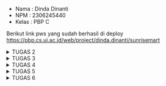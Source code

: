 - Nama : Dinda Dinanti
- NPM : 2306245440
- Kelas : PBP C

Berikut link pws yang sudah berhasil di deploy https://pbp.cs.ui.ac.id/web/project/dinda.dinanti/sunrisemart

<details>
  <summary>TUGAS 2</summary>
   
**TUGAS INDIVIDU 2**

**1. Jelaskan bagaimana cara kamu mengimplementasikan checklist di atas secara step-by-step (bukan hanya sekadar mengikuti tutorial).**
   - Membuat suatu repository Github yang baru terserah kita, saya pribadi bernama sunrisemart
   - Melakukan clone pada repository tersebut ke komputer
   - Membuat virtual environment dengan menjalankan command berikut :
         python3 -m venv env
   - Mengaktifkan virtual environment dengan command :
         source env/bin/activate
   - Mempersiapkan requirements dengan menambahkan isi dari berkas :
         django
         gunicorn
         whitenoise
         psycopg2-binary
         requests
         urllib3
   - Meng-install requirements dengan pip :
         Python3 -m pip install -r requirements.txt
   - Membuat proyek Django baru dengan command:
         django-admin startproject sunrisemart 
   - Menambahkan string pada ALLOWED_HOSTS di settings.py :
         ALLOWED_HOSTS = ["localhost", "127.0.0.1"]
   - Membuat aplikasi baru main dengan menggunakan command :
         python3 manage.py startapp main
   - Menambahkan aplikasi ke INSTALLED_APPS pada file settings.py
   - Membuat direktori baru dengan nama templates pada direktori aplikasi main
   - Membuat file baru pada direktori templates tadi dengan berkas main.html yang nanti nya akan berguna untuk menampilkan data dari program sunrisemart :
         <h1>{{ app_name }} Page</h1>
   
         <h5>Name: </h5>
         <p>{{ name }}<p>
         <h5>Class: </h5>
         <p>{{ class }}<p>
   - Mengubah berkas models.py :
         from django.db import models
   
         class Product(models.Model):
            name = models.CharField(max_length = 255)
            price = models.IntegerField()
            description = models.TextField()
            stock = models.IntegerField()
            rating = models.DecimalField(max_digits= 3, decimal_places=2, null= True, blank= True)
   - Menambahkan fungsi untuk me-render main pada file views.py:
         from django.shortcuts import render
   
         def show_main(request):
            context = {
               'npm' : '2306245440',
               'name': 'Dinda Dinanti',
               'class': 'PBP C'
            }
            return render(request, "main.html", context)
   - Melakukan routing di file urls.py yang terdapat pada direktori sunrisemart, dengan isi file urls.py menjadi :
         from django.contrib import admin
         from django.urls import path, include
   
         urlpatterns = [
            path('admin/', admin.site.urls),
            path('', include('main.urls')),
         ]
   - Melakukan test dengan command :
         python3 manage.py runserver
         kemudian membuka http://localhost:8000/ di safari
   - Deployment ke PWS

**2. Buatlah bagan yang berisi request client ke web aplikasi berbasis Django beserta responnya dan jelaskan pada bagan tersebut kaitan antara urls.py, views.py, models.py, dan berkas html.**
   ![image](https://github.com/user-attachments/assets/6bc71c44-23ec-438f-97f3-3d4da52cad0f)
Diagram yang saya buat menjelaskan alur penanganan request dari client hingga menghasilkan output yang sesuai dengan keinginan client.
Proses ini dimulai ketika user mengirimkan request melalui internet,saat mereka mengakses website dan mengirimkan permintaan HTTP ke server. Setelah permintaan diterima, web server memprosesnya dan meneruskannya ke aplikasi Django. Selanjutnya, Django memulai proses request-response dengan memeriksa file ⁠urls.py untuk mencocokkan URL yang diminta dengan pola URL yang telah terdaftar. Jika URL tersebut cocok, Django meneruskan permintaan view di views.py, dimana argumen-argumen dari request diekstraksi dan diteruskan ke view. View dilanjutkan dengan proses pada models.py untuk mengambil data yang relevan dari database. Setelah data berhasil diambil, data tersebut dikirim kembali ke view dan kemudian diteruskan ke template HTML untuk ditampilkan kepada user. Akhirnya, setelah template diisi dengan data yang sesuai, Django mengirimkan respons HTTP yang berisi HTML kembali ke user, sehingga hasil permintaan dapat dilihat di browser mereka.

**3. Jelaskan fungsi git dalam pengembangan perangkat lunak!**
   Git adalah sebuah sistem kontrol versi yang terdistribusi dan tentunya sangat penting dalam pengembangan perangkat lunak.
   Fungsi utama dari git itu sendiri adalah memungkinkan para pengembang untuk bekerja bersama-sama pada proyek yang sama tanpa khawatir
   akan merusak kode atau mencampurnya, sehingga dapat memfasilitasi kerja tim dan memungkinkan pengembang untuk berkolaborasi secara efisien.
   Selain itu, Git juga memungkinkan penyimpanan proyek dalam folder berurutan seperti V1, V2, V3, dengan satu proyek yang menggunakan database
   khusus berisi semua versi file, sehingga membantu mengorganisir kode sumber dan memudahkan pengembang untuk melacak perubahan. Dengan demikian,
   Git menjadi platform fleksibilitas yang dapat digunakan sebagai platform hosting seperti GitHub, memungkinkan pengembang untuk menghosting berbagai
   proyek dengan mudah. Selain itu, Git juga berfungsi sebagai salinan cadangan, sehingga jika terjadi masalah saat mengembangkan versi terbaru, Git dapat
   dengan mudah mengembalikan ke versi sebelumnya. Dengan optimalitas kinerja, keamanan, dan fleksibilitas, Git menjadi sistem kontrol yang paling populer
   dan banyak digunakan dalam pengembangan perangkat lunak.

**4. Menurut Anda, dari semua framework yang ada, mengapa framework Django dijadikan permulaan pembelajaran pengembangan perangkat lunak?**
   Django dijadikan sebagai pilihan awal dalam pembelajaran pengembangan perangkat lunak karena beberapa alasan yang signifikan.
   Pertama, Django adalah framework berbasis Python yang terkenal dengan kemudahan penggunaan dan sintaks yang sederhana.
   Dengan arsitektur Model-View-Template (MVT), Django memisahkan logika aplikasi dari tampilan dan data, yang membantu pengembang
   memahami struktur aplikasi dengan lebih baik. Selain itu, Django dilengkapi dengan banyak fitur bawaan seperti sistem autentikasi,
   manajemen sesi, dan Object-Relational Mapping (ORM), yang memungkinkan pengembang untuk fokus pada logika bisnis tanpa harus menulis
   kode dari awal. Dengan semua keunggulan ini, Django menjadi pilihan yang ideal.

**5. Mengapa model pada Django disebut sebagai ORM?**
   Model pada Django disebut sebagai ORM (Object Relational Mapping) karena fungsinya yang menghubungkan antara objek dalam kode Python
   dan tabel dalam basis data relasional. Dengan ORM, developer bisa ngelola database pake objek dan atribut Python tanpa harus nulis
   query SQL langsung. Setiap model di Django didefinisiin sebagai kelas Python, di mana atribut-atributnya ngegambarin kolom di tabel database.
   Jadi, lebih gampang buat ngelola data, karena operasi kayak bikin, baca, update, atau hapus data bisa dilakukan dengan metode yang berbasis objek,
   bikin proses pengembangan lebih cepat dan minim error. Django ORM juga secara otomatis bikin perintah SQL yang diperlukan, jadi developer bisa lebih
   fokus ke logika aplikasi daripada detail implementasi database. 

</details>


<details>
  <summary>TUGAS 3</summary>

**TUGAS INDIVIDU 3**

**1. Jelaskan mengapa kita memerlukan data delivery dalam pengimplementasian sebuah platform?**
   Data delivery sangat penting untuk pengoperasian sebuah platform karena bertanggung jawab untuk memastikan bahwa data dapat dikirimkan dengan cepat, aman, dan efisien antara      berbagai bagian atau layanan yang ada. Alasan pertama adalah untuk memastikan informasi yang diperlukan tepat waktu; ini sangat penting untuk platform e-commerce seperti itu,     di mana gudang, sistem pengiriman, dan pembayaran perlu segera menghubungi pelanggan dengan data pesanan mereka. Penyebaran data adalah bagian penting dari integrasi antar        komponen platform. Sebagian besar platform terdiri dari banyak komponen yang harus berkomunikasi satu sama lain, seperti layanan API, frontend, dan backend. Jika komponen-        komponen ini tidak dapat berbagi data dengan baik, hal itu dapat menyebabkan kesalahan atau kegagalan sistem.

   Data delivery juga meningkatkan kinerja platform dan meningkatkan efisiensi. Platform dapat menghindari penggunaan bandwidth dan sumber daya yang berlebihan dengan sistem         pengiriman data yang baik. Untuk meningkatkan efisiensi, data dikirim hanya dalam jumlah yang diperlukan dan pada waktu yang tepat. Penyebaran data sangat penting karena          keamanan. Sangat penting untuk memastikan bahwa data dilindungi saat ditransfer dari satu platform ke platform lainnya, terutama ketika melibatkan informasi sensitif seperti      data pribadi atau keuangan. Pengiriman data yang aman memastikan bahwa pihak yang tidak berwenang tidak dapat mengaksesnya.
         
**2. Menurutmu, mana yang lebih baik antara XML dan JSON? Mengapa JSON lebih populer dibandingkan XML?**
   JSON menjadi lebih populer dibandingkan XML karena sejumlah alasan penting. Pertama, JSON memiliki sintaks yang lebih sederhana dan mudah dipahami, membuatnya lebih fleksibel     dan cepat dalam proses parsing.XML menggunakan elemen dan tag, seperti <element></element>, membuatnya lebih sulit dibaca dan dipahami secara visual. Kecepatan dan efisiensi      JSON juga menjadi alasan utamanya. XML memerlukan parser yang lebih rumit, sehingga prosesnya lebih lambat dan mengonsumsi lebih banyak sumber daya. Akibatnya, JSON menawarkan    penggunaan sumber daya komputasi yang lebih efisien dan lebih cocok untuk aplikasi yang membutuhkan respons cepat. Keamanan juga menjadi faktor yang mendukung popularitas         JSON. Dengan sintaks yang lebih sederhana dan kurang kompleks, JSON mengurangi risiko kesalahan keamanan. Oleh karena itu, JSON lebih aman untuk digunakan dalam pengiriman        data yang bersifat sensitif.
   
   Secara keseluruhan, JSON lebih populer karena keunggulannya dalam hal kesederhanaan, kecepatan, efisiensi, kompatibilitas, dan keamanan. Meskipun XML masih memiliki manfaat       dalam beberapa aplikasi tertentu, JSON lebih sesuai untuk sebagian besar penggunaan modern.

**3. Jelaskan fungsi dari method is_valid() pada form Django dan mengapa kita membutuhkan method tersebut?**
   Metode "is_valid()" pada form Django berfungsi untuk memvalidasi data yang dikirimkan melalui form. Metode ini digunakan untuk memastikan bahwa data yang dikirimkan sesuai        dengan aturan dan konfigurasi yang telah ditentukan dalam form. Setelah dari diisi dan dikirimkan, Django memproses data dan mengecek apakah semua kolom yang perlu diisi telah    diisi dengan benar, jadi method `is_valid()` akan mengembalikan nilai `True`, menunjukkan bahwa data tersebut valid. Sebaliknya, jika ada field yang tidak diisi atau tidak        sesuai dengan aturan, maka method ini akan mengembalikan nilai `False`, menunjukkan bahwa data tersebut tidak valid.

   Jadi, Metode "is_valid()" diperlukan karena memungkinkan pengawasan dan pengendalian yang efektif atas kesalahan validasi. Metode "is_valid()" adalah bagian penting dari          pengembangan aplikasi karena memungkinkan untuk menampilkan pesan kesalahan yang spesifik kepada pengguna sehingga mereka dapat memperbaiki kesalahan tersebut.

**4. Mengapa kita membutuhkan csrf_token saat membuat form di Django?Apa yang dapat terjadi jika kita tidak menambahkan csrf_token pada form Django? Bagaimana hal tersebut dapat dimanfaatkan oleh penyerang?**
   Untuk melindungi aplikasi dari serangan Cross-Site Request Forgery (CSRF), kita menggunakan "csrf_token" saat membuat form Django. CSRF adalah jenis serangan yang memungkinkan    penyerang mengirimkan permintaan ke server Anda tanpa izin pengguna yang terautentikasi. Dengan menggunakan "csrf_token", Django dapat memastikan bahwa permintaan yang            diterima berasal dari pengguna yang terautentikasi dan bukan dari sumber lain yang tidak sah.

   Serangan CSRF dapat terjadi pada aplikasi kita jika kita tidak memasukkan "csrf_token" ke dalam format Django. Penyerang dapat mengirimkan permintaan ke server Anda dengan        menggunakan token yang diperoleh dari cookie pengguna yang terautentikasi. Hal ini dapat memungkinkan pencuri untuk melakukan hal-hal yang tidak diinginkan, seperti mulai         mengirimkan dana, mengubah email, atau hal lainnya yang dapat mengancam keamanan pengguna.

   Saat membuat form Django, kita membutuhkan "csrf_token". Penyerang dapat memanfaatkan kekurangan ini dengan mengirimkan permintaan ke server Anda menggunakan token yang          diperoleh dari cookie pengguna. Misalnya, mereka dapat mengirimkan permintaan untuk mengubah email pengguna atau melakukan transfer dana tanpa izin pengguna yang       terautentikasi. Oleh karena itu, pengguna tidak akan mengetahui bahwa penyerang melakukan tindakan tersebut.

**5. Jelaskan bagaimana cara kamu mengimplementasikan checklist di atas secara step-by-step (bukan hanya sekadar mengikuti tutorial).**
   1. Buat direktori baru di direktori utama yang berisikan folder base.html
      
   2. Pada subdirektori settings.py, yang ada pada direktori sunrire_mart :
      ```
      'DIRS': [BASE_DIR / 'templates'], # Tambahkan konten baris ini
      ```
      
   3. Pada subdirektori templates yang ada pada direktori main, ubahlah kode berkas main.html:
       ```
       {% extends 'base.html' %}
       {% block content %}
       <h1>Mental Health Tracker</h1>
      
       <h5>NPM: </h5>
       <p>{{ npm }}<p>
      
       <h5>Name:</h5>
       <p>{{ name }}</p>
      
       <h5>Class:</h5>
       <p>{{ class }}</p>
       {% endblock content %}
       ```
       
   4. Tambahkan baris berikut pada berkas models.py di subdirektori main.
      ``` 
      import uuid  # tambahkan baris ini di paling atas
       id = models.UUIDField(primary_key=True, default=uuid.uuid4, editable=False)  # tambahkan baris ini
      ```
      
   5. Membuat Forms
      - Buat file forms.py di dalam direktori main.
      - Tambahkan fields dari forms yang berasal dari class Product yang telah dideklarasikan di models.py.
        ```
        from django.forms import ModelForm
        from main.models import Product

        class ProductForm(ModelForm):
           class Meta:
                 model = Product
                 fields = ["nama", "deskripsi", "stock", "harga" ]
        ```
        
   6. Membuat Fungsi create_page di views.py
      - Buat fungsi baru di views.py dengan nama create_product
        ```
        def create_page(request):
          form = ProductForm(request.POST or None)

          if form.is_valid() and request.method == "POST":
              form.save()
              return redirect('main:show_main')

          context = {'form': form}
          return render(request, "create_page.html", context)
        ```
        Nantinya fungsi ini akan me-render tampilan dari form pada template HTML.

   7. Membuat Template HTML untuk create_product
      - Buat file HTML sebagai template untuk form yang akan dirender oleh fungsi create_page.
        ``` {% extends 'base.html' %} 
         {% block content %}
         <h1>Add New Product</h1>
         
         <form method="POST">
           {% csrf_token %}
           <table>
             {{ form.as_table }}
             <tr>
               <td></td>
               <td>
                 <input type="submit" value="Add Product" />
               </td>
             </tr>
           </table>
         </form>
         {% endblock %}
         ```
   8. Menambahkan Button pada main.html
      - Tambahkan tombol pada halaman main.html yang akan mengarahkan pengguna ke halaman yang berisi form untuk menambahkan produk.
        ```
        <a href="{% url 'main:create_page' %}">
         <button>Add New Product</button>
       </a>
       

  9. Menambahkan Fungsi Tampilan dalam Format XML dan JSON
      - Buat 4 fungsi baru: show_xml, show_json, show_xml_by_id, dan show_json_by_id.
     ```
      def show_xml(request):
          data = Product.objects.all()
          return HttpResponse(serializers.serialize("xml", data), content_type="application/xml")
     ```
        - show_xml untuk menampilkan representasi seluruh products dalam format XML, dapat diakses pada (url)/xml
      ```
      def show_json(request):
          data = Product.objects.all()
          return HttpResponse(serializers.serialize("json", data), content_type="application/json")
      ```
      - show_json untuk menampilkan representasi seluruh products dalam format JSON, dapat diakses pada (url)/json
      ```
      def show_xml_by_id(request, id):
          data = Product.objects.filter(pk=id)
          return HttpResponse(serializers.serialize("xml", data), content_type="application/xml")
      ```
      - show_xml_by_id untuk menampilkan representasi product dengan id yang diinginkan dalam format XML, dapat diakses pada (url)/xml/(desired_id)
      ```
      def show_json_by_id(request, id):
          data = Product.objects.filter(pk=id)
          return HttpResponse(serializers.serialize("json", data), content_type="application/json")
      ```
      - show_json_by_id untuk menampilkan representasi product dengan id yang diinginkan dalam format JSON, dapat diakses pada (url)/json/(desired_id)
    
   10. Membuat routing URL untuk masing-masing views yang telah ditambahkan pada poin 2.
       ```
       path('create-page', create_page, name='create_page'),
       path('xml/', show_xml, name='show_xml'),
       path('json/', show_json, name='show_json'),
       path('xml/<str:id>/', show_xml_by_id, name='show_xml_by_id'),
       path('json/<str:id>/', show_json_by_id, name='show_json_by_id'),
       ```

**Mengakses URL di poin 2 menggunakan Postman, membuat screenshot dari hasil akses URL pada Postman, dan menambahkannya ke dalam README.md**

**1. POSTMAN XML**
   <img width="1440" alt="Screenshot 2024-09-18 at 05 51 24" src="https://github.com/user-attachments/assets/5330f82b-9abd-4e36-b514-9ea96d4d5bb2">

**2. POSTMAN JSON**
   <img width="1440" alt="Screenshot 2024-09-18 at 05 51 41" src="https://github.com/user-attachments/assets/9882def2-32ec-4045-988a-56b9195f18ec">

**3. POSTMAN XML By ID**
   <img width="1440" alt="Screenshot 2024-09-18 at 05 51 47" src="https://github.com/user-attachments/assets/f1e10577-fe1a-4142-9aa3-f29fbafe6f44">

**4. POSTMAN JSON By ID**
   <img width="1440" alt="Screenshot 2024-09-18 at 05 52 01" src="https://github.com/user-attachments/assets/e9a09213-bb44-45ca-b128-82c426e6e491">
</details>


<details>
  <summary>TUGAS 4</summary>
  
**TUGAS INDIVIDU 4**

**1. Apa perbedaan antara HttpResponseRedirect() dan redirect() ?**

      HttpResponseRedirect dan redirect adalah dua alat dalam Django yang digunakan untuk melakukan pengalihan (redirect), namun keduanya memiliki perbedaan tertentu. 
      Dari segi fungsi dan penggunaan, **HttpResponseRedirect** merupakan kelas yang mengembalikan respons HTTP dengan status kode 302 (Found), yang menandakan bahwa halaman yang       diminta telah dipindahkan ke lokasi lain. Untuk menggunakannya, Anda perlu menginstansiasi kelas ini dan memasukkan URL tujuan ke dalam konstruktornya. Sementara itu,             **redirect** adalah sebuah fungsi yang merupakan jalan pintas (shortcut) dari HttpResponseRedirect. Fungsi ini lebih sederhana digunakan karena tidak memerlukan instansiasi       kelas secara manual, cukup dengan menyertakan URL tujuan di dalam fungsinya. 
      Dari segi sintaks, **HttpResponseRedirect** ditulis sebagai HttpResponseRedirect('/path/to/new/location'), sedangkan **redirect** lebih ringkas dengan penulisan         redirect('/path/to/new/location'). Dalam hal kemudahan, **redirect** lebih praktis karena sintaksnya lebih sederhana dan intuitif, sehingga lebih sesuai untuk penggunaan sehari-hari dalam pengembangan aplikasi Django.

**2. Jelaskan cara kerja penghubungan model Product dengan User!**

Menggunakan ForeignKey yang nantinya akan mengizinkan setiap produk terhubung dengan satu pengguna. Hal ini memungkinkan pengguna dapat memiliki banyak produk dan dapat dengan mudah mengakses produk-produk tersebut. Biasanya kita melakukan pada file berikut :

      from django.db import models
      from django.contrib.auth.models import User
      
      class Product(models.Model):
          name = models.CharField(max_length=100)
          description = models.TextField()
          price = models.DecimalField(max_digits=10, decimal_places=2)
          user = models.ForeignKey(User, on_delete=models.CASCADE)
      
          def __str__(self):
              return self.name


**3. Apa perbedaan antara authentication dan authorization, apakah yang dilakukan saat pengguna login? 
     Jelaskan bagaimana Django mengimplementasikan kedua konsep tersebut.**

  **Authentication**: Proses verifikasi identitas pengguna. Ini biasanya dilakukan dengan memeriksa kredensial seperti username dan password.
  Dalam Django, authentication ditangani oleh sistem authentication bawaan yang memverifikasi kredensial pengguna melalui model User. Jika kredensial benar, Django membuat  pengguna yang valid, menyimpan informasi pengguna, dan memungkinkan mereka mengakses sistem.

**Authorization**: Proses menentukan apakah pengguna yang telah terautentikasi memiliki izin untuk mengakses sumber daya tertentu.
  Django menyediakan sistem otorisasi berbasis izin (permissions) yang melekat pada pengguna dan grup pengguna. Anda bisa mengatur aturan izin untuk model atau tampilan (views) tertentu.

**Proses Login :**
Ketika pengguna login, Django akan memverifikasi kredensial pengguna (authentication). Jika kredensial benar, sesi login dibuat dan pengguna diberi akses ke sistem. Setelah itu, untuk setiap tindakan atau halaman, Django akan memeriksa apakah pengguna memiliki izin yang sesuai (authorization) untuk melakukan tindakan atau mengakses halaman tersebut

**Implementasi Authentication dan Authorization di Django**

**Authentication**: Django menyediakan sistem autentikasi bawaan yang mencakup model ⁠ User ⁠, form login, dan middleware untuk mengelola sesi pengguna.

     
    from django.contrib.auth import authenticate, login
  
    def my_view(request):
        user = authenticate(username='john', password='secret')
        if user is not None:
            login(request, user)
     ⁠ 
**Authorization**: Django menggunakan izin (permissions) dan grup (groups) untuk mengelola akses pengguna.

    ⁠ 
    from django.contrib.auth.decorators import permission_required
  
    @permission_required('app_label.permission_code')
    def my_view(request):
        # View code here
   
Jadi karena adanya modul django.contrib.auth, Django menyediakan sistem authentication yang detail,
dan memungkinkan pengembang dengan mudah mengelola authentication.

**4. Bagaimana Django mengingat pengguna yang telah login? Jelaskan kegunaan lain dari cookies dan apakah semua cookies aman digunakan?**

Django menggunakan sesi (sessions) dan cookies untuk mengingat pengguna yang telah login. Saat pengguna login, 
Django membuat sesi baru dan menyimpan ID sesi di cookie pengguna. Setiap kali pengguna membuat permintaan baru, 
cookie ini dikirim kembali ke server, memungkinkan Django untuk mengidentifikasi pengguna.

Selain untuk melacak sesi pengguna yang login, cookies memiliki berbagai fungsi lain, seperti menyimpan preferensi pengguna 
(seperti bahasa), melacak aktivitas pengguna untuk keperluan analitik, serta menyimpan informasi otentikasi agar pengguna 
tetap login untuk jangka waktu yang lebih lama. Cookies juga sering digunakan untuk menampilkan iklan yang disesuaikan dengan perilaku
browsing pengguna. 

Namun, tidak semua cookies aman. Cookies dapat rentan jika menyimpan informasi sensitif dalam bentuk teks biasa,
atau jika digunakan di jaringan yang tidak aman, yang membuatnya rentan terhadap serangan.Untuk meningkatkan keamanan, 
Django dan aplikasi web lainnya biasanya menerapkan langkah-langkah seperti menambahkan flag **Secure**, sehingga cookies hanya
dikirim melalui koneksi HTTPS, menggunakan flag **HttpOnly** agar JavaScript tidak bisa mengakses cookies,Pengelolaan cookies yang
aman sangat penting untuk melindungi privasi dan keamanan data pengguna.

**5. Jelaskan bagaimana cara kamu mengimplementasikan checklist di atas secara step-by-step (bukan hanya sekadar mengikuti tutorial).**

**1. Membuat Fungsi Register**

- Tambahkan import baru pada file views.py
    ```
   from django.contrib.auth.forms import UserCreationForm
   from django.contrib import messages
    ```
- Buat fungsi baru di views.py dengan nama register
    ```
   def register(request):
    form = UserCreationForm()

    if request.method == "POST":
        form = UserCreationForm(request.POST)
        if form.is_valid():
            form.save()
            messages.success(request, 'Your account has been successfully created!')
            return redirect('main:login')
    context = {'form':form}
    return render(request, 'register.html', context)
    ```
- Buat file HTML baru dengan nama register.html
   
     ```{% extends 'base.html' %}
        {% block meta %}
        <title>Register</title>
        {% endblock meta %}
        
        {% block content %}
        
        <div class="login">
          <h1>Register</h1>
        
          <form method="POST">
            {% csrf_token %}
            <table>
              {{ form.as_table }}
              <tr>
                <td></td>
                <td><input type="submit" name="submit" value="Daftar" /></td>
              </tr>
            </table>
          </form>
        
          {% if messages %}
          <ul>
            {% for message in messages %}
            <li>{{ message }}</li>
            {% endfor %}
          </ul>
          {% endif %}
        </div>
        
        {% endblock content %}
     ```

- Lakukan import pada file urls.py yang ada pada subdirektori main
      ```
   from main.views import register
      ```

   Tambahkan path url ke dalam urlpatterns untuk mengakses fungsi yang sudah diimpor tadi:
    ```
    urlpatterns = [
     ...
     path('register/', register, name='register'),
     ]
    ```

**2. Membuat Fungsi Login**

- Tambahkan import baru pada file views.py kembali
    ```
  from django.contrib.auth.forms import UserCreationForm, AuthenticationForm
  from django.contrib.auth import authenticate, login
    ```
- Buat fungsi baru di views.py dengan nama register :
    ```
  def login_user(request):
   if request.method == 'POST':
      form = AuthenticationForm(data=request.POST)

      if form.is_valid():
            user = form.get_user()
            login(request, user)
            return redirect('main:show_main')

   else:
      form = AuthenticationForm(request)
   context = {'form': form}
   return render(request, 'login.html', context)
    ```
- Buat file HTML baru dengan nama login.html
    ```{% extends 'base.html' %}
        
        {% block meta %}
        <title>Login</title>
        {% endblock meta %}
        
        {% block content %}
        <div class="login">
          <h1>Login</h1>
        
          <form method="POST" action="">
            {% csrf_token %}
            <table>
              {{ form.as_table }}
              <tr>
                <td></td>
                <td><input class="btn login_btn" type="submit" value="Login" /></td>
              </tr>
            </table>
          </form>
        
          {% if messages %}
          <ul>
            {% for message in messages %}
            <li>{{ message }}</li>
            {% endfor %}
          </ul>
          {% endif %} Don't have an account yet?
          <a href="{% url 'main:register' %}">Register Now</a>
        </div>
        
        {% endblock content %}
    ```

- Lakukan import pada file urls.py yang ada pada subdirektori main
    ```
   from main.views import login_user
    ```
   Tambahkan path url ke dalam urlpatterns untuk mengakses fungsi yang sudah diimpor tadi:
      ```
    urlpatterns = [
     path('login/', login_user, name='login'),
 ]
      ```
  
**3. Membuat Fungsi Logout**
- Lakukan import pada views.py
- Tambahkan fungsi di bawah ini ke dalam fungsi views.py
    ```
  def logout_user(request):
    logout(request)
    return redirect('main:login')
    ```
- Tambahkan kode pada berkas main.html
    ```
  <a href="{% url 'main:logout' %}">
    <button>Logout</button>
  </a>
    ```
- Pada urls.py tambahkan kode:
  ```
  from main.views import logout_user
  ```
  dan
    ```
  urlpatterns = [
   path('logout/', logout_user, name='logout'),
  ]
    ```
    
**4. Merestriksi Akses Halaman Main**
- Lakukan import pada views.py
- Tambahkan potongan kode 
  ```
  @login_required(login_url='/login') di atas fungsi show_main
  ```
- Jalankan proyek Django-mu dengan perintah python manage.py runserver dan bukalah http://localhost:8000/

**5. Menggunakan Data Dari Cookies**
- Buka kembali views.py yang ada pada subdirektori main. Tambahkan import HttpResponseRedirect, reverse, dan datetime pada bagian paling atas.
- Pada fungsi login_user tambahkan cookie yang bernama last_login untuk melihat kapan terakhir kali pengguna melakukan login.
  Ganti kode yang ada pada blok if form.is_valid() menjadi potongan kode berikut:
    ```
    if form.is_valid():
        user = form.get_user()
        login(request, user)
        response = HttpResponseRedirect(reverse("main:show_main"))
        response.set_cookie('last_login', str(datetime.datetime.now()))
        return response
    ```
- Pada fungsi show_main, tambahkan potongan kode
  ```
  'last_login': request.COOKIES['last_login']
  ```
- Ubah fungsi logout_user mennjadi :
  ```
  def logout_user(request):
    logout(request)
    response = HttpResponseRedirect(reverse('main:login'))
    response.delete_cookie('last_login')
    return response
  ```
- Tambahkan kode berikut pada main.html
   ```
    <h5>Sesi terakhir login: {{ last_login }}</h5>
   ```
- Silakan refresh halaman login (atau jalankan proyek Django-mu dengan perintah python manage.py runserver 

**6. Menghubungkan product dengan user**
- Tambahkan import baru pada models.py
    ```
    from django.contrib.auth.models import User
    ```
- Untuk menghubungkan model dengan user kita harus menambahkan model baru bernama user menggunakan foreign key
    ```
   user = models.ForeignKey(User, on_delete=models.CASCADE)
    ```
- Ubah potongan kode pada fungsi create_page dalam subdirektori views.py
    ```
  def create_page(request):
    form = ProductForm(request.POST or None)

    if form.is_valid() and request.method == "POST":
        page = form.save(commit=False)
        page.user = request.user
        form.save()
        # page.save()
        return redirect('main:show_main')

    context = {'form': form}
    return render(request, "create_page.html", context)
    ```
- Ubah value pada fungsi show_main
    ```
  def show_main(request):
    products =  Product.objects.filter(user=request.user)
    ```
- Simpan semua perubahan, dan lakukan migrasi model dengan python manage.py makemigrations
- Lakukan python manage.py migrate
- tambahkan sebuah import baru pada settings.py yang ada pada subdirektori sunrise_mart
  import os
- Kemudian, ganti variabel DEBUG dari berkas settings.py menjadi :
  PRODUCTION = os.getenv("PRODUCTION", False)
  DEBUG = not PRODUCTION
- Jalankan proyek Django-mu dengan perintah python manage.py runserver dan bukalah http://localhost:8000/ 

</details>

<details>
  <summary>TUGAS 5</summary>

  **TUGAS INDIVIDU 5**

  **1. Jika terdapat beberapa CSS selector untuk suatu elemen HTML, jelaskan urutan prioritas pengambilan CSS selector tersebut!**

  CSS menentukan prioritas penerapan gaya berdasarkan beberapa faktor. Urutan prioritas pertama adalah aturan dengan !important , 
  yang akan selalu diutamakan jika ada. Setelah itu, gaya inline yang ditulis langsung pada elemen HTML (misalnya, melalui atribut style="... )
  memiliki prioritas tertinggi. Di bawahnya, selektor ID (#id) diambil terlebih dahulu dibandingkan yang lain. Selektor kelas (.class), atribut ([attribute]),
  dan pseudo-class (:hover, :focus, dll.) memiliki prioritas berikutnya. Setelah itu, selektor elemen seperti div, p, atau h1, serta pseudo-elemen (::before, ::after) diprioritaskan. Universal selector (*) memiliki spesifisitas terendah. Jika terdapat dua atau lebih aturan dengan spesifisitas yang sama, aturan yang terakhir dideklarasikan akan diambil.

  **2. Mengapa responsive design menjadi konsep yang penting dalam pengembangan aplikasi web? Berikan contoh aplikasi yang sudah dan belum menerapkan responsive design!**

  Responsive design menjadi konsep penting dalam pengembangan aplikasi web karena beberapa alasan utama yang berkaitan dengan pengalaman pengguna,
  aksesibilitas, dan SEO. Pertama, responsive design memastikan bahwa konten dapat diakses dengan nyaman di berbagai perangkat, baik itu desktop, 
  tablet, maupun smartphone. Ini mengurangi kebutuhan untuk menggulir atau memperbesar halaman, sehingga pengguna dapat menavigasi situs dengan mudah. 
  Selain itu, desain responsif juga meningkatkan aksesibilitas karena semakin banyak pengguna yang mengakses internet melalui perangkat mobile. Hal ini 
  penting untuk meningkatkan interaksi dan keterlibatan pengguna.
  
Selain itu, Google memberikan peringkat lebih tinggi kepada situs web yang responsif karena mereka menawarkan pengalaman pengguna yang lebih baik. Ini berarti 
bahwa penerapan responsive design dapat membantu meningkatkan visibilitas dan peringkat situs di hasil pencarian. Dengan demikian, situs web yang responsif 
tidak hanya lebih mudah digunakan oleh pengguna, tetapi juga lebih mudah ditemukan oleh mesin pencari.Mengembangkan satu versi situs web yang responsif juga 
lebih efisien dibandingkan dengan membuat versi terpisah untuk desktop dan mobile. Ini mengurangi biaya pemeliharaan dan waktu pengembangan. 

**3. Jelaskan perbedaan antara margin, border, dan padding, serta cara untuk mengimplementasikan ketiga hal tersebut!**

**Margin** adalah ruang yang berada di luar batas (border) elemen. Fungsinya adalah untuk memberikan jarak antara elemen tersebut dengan elemen lain di sekitarnya. 
Margin dapat diatur menggunakan properti seperti `margin-top`, `margin-right`, `margin-bottom`, dan `margin-left`. Untuk menerapkan margin, kita dapat menggunakan 
sintaks berikut:
```css
selector {
    margin: 20px; /* Margin di semua sisi */
    margin-top: 10px; /* Margin hanya di atas */
    margin: 10px 20px; /* Margin atas/bawah 10px, kiri/kanan 20px */
}
```

**Border** adalah garis yang mengelilingi elemen dan terletak di antara padding dan margin. Border dapat disesuaikan dalam hal ketebalan, jenis garis, dan warna. 
Implementasinya dilakukan dengan menggunakan properti seperti `border-width`, `border-style`, dan `border-color`. Contoh penerapan border adalah sebagai berikut:
```css
selector {
    border: 2px solid black; /* Border dengan ketebalan 2px, jenis solid, warna hitam */
}
```

**Padding** adalah ruang yang berada di dalam elemen, antara konten dan batas (border) elemen tersebut. Padding berfungsi untuk memberikan ruang tambahan di sekitar 
konten sehingga tidak menempel langsung pada batas elemen. Padding dapat diatur dengan cara yang mirip dengan margin, menggunakan properti seperti `padding-top`, 
`padding-right`, `padding-bottom`, dan `padding-left`. Berikut adalah contoh penerapan padding:
```css
selector {
    padding: 15px; /* Padding di semua sisi */
    padding-top: 10px; /* Padding hanya di atas */
    padding: 10px 20px; /* Padding atas/bawah 10px, kiri/kanan 20px */
}
```
Secara ringkas, margin mengatur jarak antar elemen, border memberikan batas visual pada elemen, dan padding menciptakan ruang di dalam elemen itu sendiri. Memahami 
perbedaan ini sangat penting untuk menciptakan tata letak yang rapi dan fungsional dalam desain web.

**4. Jelaskan konsep flex box dan grid layout beserta kegunaannya!**

**- Flexbox**

**Konsep**: Flexbox, atau Flexible Box Layout, adalah model tata letak satu dimensi yang memungkinkan elemen dalam sebuah kontainer diatur dalam baris atau kolom.
Dengan menggunakan flexbox, elemen dapat secara otomatis menyesuaikan ukuran mereka untuk mengisi ruang yang tersedia, baik dengan memperluas maupun menyusut.
Ini sangat berguna untuk membuat tata letak responsif yang dapat beradaptasi dengan berbagai ukuran layar.

**Kegunaan**:
- Memudahkan penataan elemen dalam satu baris atau kolom.
- Memungkinkan untuk melakukan penyelarasan vertikal dan horizontal dengan mudah.
- Mengatasi masalah kolom dengan tinggi yang berbeda, sehingga semua kolom dapat memiliki tinggi yang sama.
- Sangat cocok untuk membuat menu navigasi, tombol, dan komponen UI lainnya yang memerlukan penataan sederhana.

**Implementasi**: Untuk menggunakan flexbox, kita perlu menetapkan properti `display` pada elemen kontainer menjadi `flex`. Contoh implementasi:
```css
.container {
    display: flex;
    justify-content: center; /* Menyelaraskan item secara horizontal */
    align-items: center; /* Menyelaraskan item secara vertikal */
}
```

**- Grid Layout**

**Konsep**: CSS Grid Layout adalah model tata letak dua dimensi yang memungkinkan pengaturan elemen dalam baris dan kolom secara bersamaan. Dengan grid, 
kita dapat membuat struktur kompleks dengan lebih mudah dibandingkan dengan teknik lain seperti float atau positioning.

**Kegunaan**:
- Memungkinkan desain tata letak yang lebih kompleks dengan kontrol penuh atas baris dan kolom.
- Sangat berguna untuk membuat layout halaman penuh, seperti grid foto, dashboard, atau layout berbasis kartu.
- Dapat mengatur ruang antar elemen dengan lebih efektif dan fleksibel.

**Implementasi**: Untuk menggunakan grid layout, kita juga perlu menetapkan properti `display` pada elemen kontainer menjadi `grid`. Contoh implementasi:
```css
.grid-container {
    display: grid;
    grid-template-columns: repeat(3, 1fr); /* Membuat 3 kolom dengan lebar yang sama */
    gap: 10px; /* Jarak antar item grid */
}
```
**5. Jelaskan bagaimana cara kamu mengimplementasikan checklist di atas secara step-by-step (bukan hanya sekadar mengikuti tutorial)!**

**1. Menambahkan Tailwind ke aplikasi**
kita perlu menambahkan script cdn tailwind di bagian head

``` <script src="https://cdn.tailwindcss.com"> ```

**2. Menambahkan fitur edit product di aplikasi**
- Pada views.py buatlah fungsi baru bernama edit_product 
```def edit_product(request, id):
    # Get product entry berdasarkan id
    product = Product.objects.get(pk = id)

    # Set product entry sebagai instance dari form
    form = ProductForm(request.POST or None, instance=product)

    if form.is_valid() and request.method == "POST":
        # Simpan form dan kembali ke halaman awal
        form.save()
        return HttpResponseRedirect(reverse('main:show_main'))

    context = {'form': form}
    return render(request, "edit_product.html", context)
```
- Buatlah berkas HTML baru dengan nama edit_product.html pada subdirektori templates
    ``` {% extends 'base.html' %}
  
        {% load static %}
        
        {% block content %}
        
        <h1>Edit Product</h1>
        
        <form method="POST">
            {% csrf_token %}
            <table>
                {{ form.as_table }}
                <tr>
                    <td></td>
                    <td>
                        <input type="submit" value="Edit Mood"/>
                    </td>
                </tr>
            </table>
        </form>
        {% endblock %}
  ```
  - Pada subdirektori urls.py tambahkan import dan path url
  
  - Menambahkan tombol edit pada main.html
    ```
      <td>
          <a href="{% url 'main:edit_product' product.id %}">
              <button>
                  Edit
              </button>
          </a>
      </td>
    ```

**2. Menambahkan fitur delete product di aplikasi**
  - Pada views.py buatlah fungsi baru bernama edit_product 
```def delete_product(request, id):
    # Get product berdasarkan id
    product = Product.objects.get(pk = id)
    # Hapus product
    product.delete()
    # Kembali ke halaman awal
    return HttpResponseRedirect(reverse('main:show_main'))
```
- Menambahkan tombol delete pada subdirektori templates
  ``` <td>
        <a href="{% url 'main:edit_mood' mood_entry.pk %}">
            <button>
                Edit
            </button>
        </a>
    </td>
    <td>
        <a href="{% url 'main:delete_mood' mood_entry.pk %}">
            <button>
                Delete
            </button>
        </a>
    </td>
  ```
  - Pada subdirektori urls.py tambahkan import dan path url

**3. Menambahkan Navbar pada Aplikasi**

- Buat berkas HTML dengan nama navbar.html di folder utama
  ```
    <nav class="shadow-lg fixed top-0 left-0 z-40 w-full" style="background-color: #FFEEAD;">
    <div class="px-4 sm:px-2 lg:px-2"> <!-- Mengurangi padding horizontal -->
        <div class="flex items-center justify-between h-16">
            <div class="flex items-center">
                <h1 class="text-4xl font-bold text-gray-800">𝐒𝐮𝐧𝐫𝐢𝐬𝐞 𝐅𝐥𝐨𝐫𝐢𝐬𝐭 💐</h1>
            </div>
            <div class="hidden md:flex items-center space-x-4">
              <a href="{% url 'main:show_main' %}" class="text-xl font-bold text-gray-700 hover:text-gray-900 px-4 py-2 rounded-lg transition duration-300 bg-opacity-50 hover:bg-yellow-300">
                  𝐇𝐨𝐦𝐞
              </a>
              <a href="{% url 'main:create_page' %}" class="text-xl font-bold text-gray-700 hover:text-gray-900 px-4 py-2 rounded-lg transition duration-300 bg-opacity-50 hover:bg-yellow-300">
                  𝐂𝐫𝐞𝐚𝐭𝐞 𝐏𝐫𝐨𝐝𝐮𝐜𝐭
              </a>
              {% if user.is_authenticated %}
                <span class="text-xl font-bold text-gray-700">𝐖𝐞𝐥𝐜𝐨𝐦𝐞, {{ user.username }}</span>
                <a href="{% url 'main:logout' %}" 
                  class="text-xl font-bold text-center bg-[#FFEEAD] hover:bg-yellow-300 text-gray-800 font-bold py-2 px-4 rounded transition duration-300 shadow-md hover:shadow-lg">
                    𝐋𝐨𝐠𝐨𝐮𝐭
                </a>
              {% else %}
                  <a href="{% url 'main:login' %}" class="text-xl font-bold text-center bg-blue-300 hover:bg-blue-400 text-gray-800 py-2 px-4 rounded transition duration-300">
                      𝐋𝐨𝐠𝐢𝐧
                  </a>
                  <a href="{% url 'main:register' %}" class="text-xl font-bold text-center bg-green-300 hover:bg-green-400 text-gray-800 py-2 px-4 rounded transition duration-300">
                      𝐑𝐞𝐠𝐢𝐬𝐭𝐞𝐫
                  </a>
       
          </div>
          
                    </a>
                {% endif %}
            </div>
            <div class="md:hidden flex items-center">
                <button class="mobile-menu-button">
                    <svg class="w-6 h-6 text-gray-800" fill="none" stroke-linecap="round" stroke-linejoin="round" stroke-width="2" viewBox="0 0 24 24" stroke="currentColor">
                        <path d="M4 6h16M4 12h16M4 18h16"></path>
                    </svg>
                </button>
            </div>
        </div>
    </div>
    
    <!-- Mobile menu -->
    <div class="mobile-menu hidden md:hidden px-4 w-full">
        <div class="pt-2 pb-3 space-y-1 mx-auto" style="background-color: #FFEEAD;">
            <a href="{% url 'main:show_main' %}" class="block text-gray-700 hover:text-gray-900 px-4 py-2 rounded-lg transition duration-300">
                Home
            </a>
            <a href="{% url 'main:create_page' %}" class="block text-gray-700 hover:text-gray-900 px-4 py-2 rounded-lg transition duration-300">
                Create Item
            </a>
            {% if user.is_authenticated %}
                <span class="block text-gray-700 px-4 py-2">Welcome, {{ user.username }}</span>
                <a href="{% url 'main:logout' %}" class="block text-center bg-red-300 hover:bg-red-400 text-gray-800 font-bold py-2 px-4 rounded transition duration-300">
                    Logout
                </a>
            {% else %}
                <a href="{% url 'main:login' %}" class="block text-center bg-blue-300 hover:bg-blue-400 text-gray-800 font-bold py-2 px-4 rounded transition duration-300 mb-2">
                    Login
                </a>
                <a href="{% url 'main:register' %}" class="block text-center bg-green-300 hover:bg-green-400 text-gray-800 font-bold py-2 px-4 rounded transition duration-300">
                    Register
                </a>
            {% endif %}
        </div>
    </div>
    
    <script>
        const btn = document.querySelector("button.mobile-menu-button");
        const menu = document.querySelector(".mobile-menu");
  
        btn.addEventListener("click", () => {
            menu.classList.toggle("hidden");
        });
    </script>
  </nav>

  ```

**4. Konfigurasi Static Files pada Aplikasi**
  - Pada settings.py, tambahkan middleware WhiteNoise
    
    ```whitenoise.middleware.WhiteNoiseMiddleware,```
      
    
  - Pada settings.py, pastikan variabel STATIC_ROOT, STATICFILES_DIRS, dan STATIC_URL seperti:
  
``` STATIC_URL = '/static/'
    if DEBUG:
        STATICFILES_DIRS = [
            BASE_DIR / 'static' # merujuk ke /static root project pada mode development
        ]
    else:
        STATIC_ROOT = BASE_DIR / 'static' # merujuk ke /static root project pada mode production
 ```
    
**5. Menghubungkan global.css dan script Tailwind ke base.html serta Menambahkan custom styling ke global.css**

**6. Styling Halaman Login**
     Karena saya memilih warna kuning soft jadi saya mengatur warna untuk background nya
  ```
     {% extends 'base.html' %}

    {% block meta %}
    <title>Login</title>
    {% endblock meta %}
    
    {% block content %}
    <div class="min-h-screen flex items-center justify-center w-screen bg-[#FFF9D0] py-12 px-4 sm:px-6 lg:px-8"> <!-- Mengubah bg-gray-100 menjadi bg-[#FFF9D0] -->
      <div class="max-w-md w-full space-y-8">
        <div>
          <h2 class="mt-6 text-center text-black text-3xl font-extrabold">
            Login to your account
          </h2>
        </div>
        <form class="mt-8 space-y-6" method="POST" action="">
          {% csrf_token %}
          <input type="hidden" name="remember" value="true">
          <div class="rounded-md shadow-sm -space-y-px">
            <div>
              <label for="username" class="sr-only">Username</label>
              <input id="username" name="username" type="text" required class="appearance-none rounded-none relative block w-full px-3 py-2 border border-gray-300 placeholder-gray-500 text-gray-900 rounded-t-md focus:outline-none focus:ring-yellow-500 focus:border-yellow-500 focus:z-10 sm:text-sm" placeholder="Username"> <!-- Fokus kuning -->
            </div>
            <div>
              <label for="password" class="sr-only">Password</label>
              <input id="password" name="password" type="password" required class="appearance-none rounded-none relative block w-full px-3 py-2 border border-gray-300 placeholder-gray-500 text-gray-900 rounded-b-md focus:outline-none focus:ring-yellow-500 focus:border-yellow-500 focus:z-10 sm:text-sm" placeholder="Password"> <!-- Fokus kuning -->
            </div>
          </div>
    
          <div>
            <button type="submit" class="group relative w-full flex justify-center py-2 px-4 border border-transparent text-sm font-medium rounded-md text-white bg-yellow-500 hover:bg-yellow-600 focus:outline-none focus:ring-2 focus:ring-offset-2 focus:ring-yellow-500">
              Sign in <!-- Tombol dengan warna kuning -->
            </button>
          </div>
        </form>
    
        {% if messages %}
        <div class="mt-4">
          {% for message in messages %}
          {% if message.tags == "success" %}
                <div class="bg-green-100 border border-green-400 text-green-700 px-4 py-3 rounded relative" role="alert">
                    <span class="block sm:inline">{{ message }}</span>
                </div>
            {% elif message.tags == "error" %}
                <div class="bg-red-100 border border-red-400 text-red-700 px-4 py-3 rounded relative" role="alert">
                    <span class="block sm:inline">{{ message }}</span>
                </div>
            {% else %}
                <div class="bg-blue-100 border border-blue-400 text-blue-700 px-4 py-3 rounded relative" role="alert">
                    <span class="block sm:inline">{{ message }}</span>
                </div>
            {% endif %}
          {% endfor %}
        </div>
        {% endif %}
    
        <div class="text-center mt-4">
          <p class="text-sm text-black">
            Don't have an account yet?
            <a href="{% url 'main:register' %}" class="font-medium text-yellow-500 hover:text-yellow-600">
              Register Now <!-- Warna kuning untuk teks tautan -->
            </a>
          </p>
        </div>
      </div>
    </div>
    {% endblock content %}
```

**7. Styling Halaman Register**
  ```
      {% extends 'base.html' %}
      {% load static %}
      
      {% block meta %}
      <title>Register</title>
      {% endblock meta %}
      
      {% block content %}
      <div class="min-h-screen flex items-center justify-center bg-[#FFF9D0] py-12 px-4 sm:px-6 lg:px-8">
        <div class="max-w-md w-full space-y-8 form-style">
          <div>
            <h2 class="mt-6 text-center text-3xl font-extrabold text-black">
              Create your account
            </h2>
          </div>
          <form class="mt-8 space-y-6" method="POST">
            {% csrf_token %}
            <input type="hidden" name="remember" value="true">
            <div class="rounded-md shadow-sm -space-y-px">
              {% for field in form %}
                <div class="{% if not forloop.first %}mt-4{% endif %}">
                  <label for="{{ field.id_for_label }}" class="mb-2 font-semibold text-black">
                    {{ field.label }}
                  </label>
                  <div class="relative">
                    {{ field }}
                    <div class="absolute inset-y-0 right-0 pr-3 flex items-center pointer-events-none">
                      {% if field.errors %}
                        <svg class="h-5 w-5 text-red-500" fill="currentColor" viewBox="0 0 20 20">
                          <path fill-rule="evenodd" d="M18 10a8 8 0 11-16 0 8 8 0 0116 0zm-7 4a1 1 0 11-2 0 1 1 0 012 0zm-1-9a1 1 0 00-1 1v4a1 1 0 102 0V6a1 1 0 00-1-1z" clip-rule="evenodd" />
                        </svg>
                      {% endif %}
                    </div>
                  </div>
                  {% if field.errors %}
                    {% for error in field.errors %}
                      <p class="mt-1 text-sm text-red-600">{{ error }}</p>
                    {% endfor %}
                  {% endif %}
                </div>
              {% endfor %}
            </div>
      
            <div>
              <button type="submit" class="group relative w-full flex justify-center py-2 px-4 border border-transparent text-sm font-medium rounded-md text-white bg-yellow-500 hover:bg-yellow-600 focus:outline-none">
                Register
              </button>
            </div>
          </form>
      
          <div class="text-center mt-4">
            <p class="text-sm text-black">
              Already have an account?
              <a href="{% url 'main:login' %}" class="font-medium text-yellow-600 hover:text-yellow-700">
                Login here
              </a>
            </p>
          </div>
        </div>
      </div>
      
      <!-- Tambahkan CSS untuk memastikan bayangan ungu dihilangkan -->
      <style>
        input:focus {
          outline: none !important; /* Menghilangkan outline dengan prioritas tinggi */
          box-shadow: none !important; /* Menghilangkan bayangan dengan prioritas tinggi */
          border-color: #000; /* Ganti border menjadi hitam atau warna lain yang diinginkan */
        }
      </style>
      {% endblock content %}
  ```

**8. Styling Halalaman Home** 
  - Menambahkan background kuning pastel dan mengganti font
  ```
    {% extends 'base.html' %}
    {% load static %}
    
    {% block meta %}
    <title>Sunrise Florist</title>
    {% endblock meta %}
    {% block content %}
    {% include 'navbar.html' %}
    <div class="overflow-x-hidden px-4 md:px-8 pb-8 pt-24 min-h-screen bg-[#FFF9D0] flex flex-col"> <!-- Background dengan warna pastel kuning -->
      <div class="p-2 mb-6 relative">
        <div class="relative grid grid-cols-1 z-30 md:grid-cols-3 gap-8">
          {% include "card_info.html" with title='𝐍𝐏𝐌' value=npm %}
          {% include "card_info.html" with title='𝐍𝐚𝐦𝐞' value=name %}
          {% include "card_info.html" with title='𝐂𝐥𝐚𝐬𝐬' value=class %}
        </div>
        <div class="w-full px-6 absolute top-[44px] left-0 z-20 hidden md:flex">
          <div class="w-full min-h-4 bg-[#FFF9D0]"> <!-- Garis warna pastel kuning -->
          </div>
        </div>
        <div class="h-full w-full py-6 absolute top-0 left-0 z-20 md:hidden flex ">
          <div class="h-full min-w-4 bg-[#FFF9D0] mx-auto"> <!-- Garis warna pastel kuning -->
          </div>
        </div>
      </div>
      
      <div class="flex justify-end mb-6">
          <a href="{% url 'main:create_page' %}" class="bg-[#FFF9D0] hover:bg-yellow-200 text-gray-800 font-bold py-2 px-4 rounded-lg transition duration-300 ease-in-out transform hover:-translate-y-1 hover:scale-105">
              Add New Product
          </a>
      </div>
    
      {% if not products %}
        <div class="flex flex-col items-center justify-center min-h-[24rem] p-6">
          <img src="{% static 'image/sedih-banget.png' %}" alt="Sad face" class="w-32 h-32 mb-4"/>
          <p class="text-center text-gray-600 mt-4">Belum ada produk pada sunrise florist.</p>
        </div>
      {% else %}
        <div class="grid grid-cols-1 sm:grid-cols-2 lg:grid-cols-3 gap-6">
          {% for product in products %}
            <div class="p-4 rounded-lg shadow-md" style="background: linear-gradient(135deg, #FAEED1, #FFD78A);">
              <h3 class="font-bold text-xl text-gray-800 mb-2">{{ product.nama }}</h3>
              <p class="text-gray-600">{{ product.harga }} IDR</p>
              <!-- Tambahan Deskripsi -->
              <div class="mt-4">
                <p class="text-gray-800 font-semibold mb-2">Deskripsi</p>
                <p class="text-gray-700 break-words overflow-hidden" style="max-height: 5rem; word-wrap: break-word; word-break: break-word; overflow-wrap: break-word; overflow-y: auto;">
                  {{ product.deskripsi }}
                </p>
              </div>
              <!-- Tambahan Stok -->
              <div class="mt-4">
                <p class="text-gray-800 font-semibold mb-2">Stok</p>
                <div class="relative pt-1">
                  <div class="flex mb-2 items-center justify-between">
                    <div>
                      <span class="text-xs font-semibold inline-block py-1 px-2 uppercase rounded-full text-gray-800 bg-[#FAEED1]">
                        {% if product.stock > 10 %}10+{% else %}{{ product.stock }}{% endif %}
                      </span>
                    </div>
                  </div>
                  <div class="overflow-hidden h-2 mb-4 text-xs flex rounded bg-[#FAEED1]">
                    <div style="width:{% if product.stock > 10 %}100%{% else %}{{ product.stock }}0%{% endif %}" class="shadow-none flex flex-col text-center whitespace-nowrap text-white justify-center bg-yellow-500"></div>
                  </div>
                </div>
              </div>
              <!-- Tombol Edit dan Hapus -->
              <div class="flex justify-between items-center mt-4">
                <a href="{% url 'main:edit_product' product.id %}" class="bg-yellow-500 hover:bg-yellow-600 text-white rounded-lg px-4 py-2">
                  Edit
                </a>
                <a href="{% url 'main:delete_product' product.id %}" class="bg-red-500 hover:bg-red-600 text-white rounded-lg px-4 py-2">
                  Hapus
                </a>
              </div>
            </div>
          {% endfor %}
        </div>
      {% endif %}
      
      <!-- Last Login dipindahkan ke bawah halaman dan diberi font-bold -->
      <div class="px-3 mt-6">
          <div class="flex rounded-md items-center bg-[#FFF9D0] py-2 px-4 w-fit mx-auto"> <!-- Background warna kuning pastel -->
            <h1 class="text-gray-800 text-center font-bold">Last Login: {{last_login}}</h1> <!-- Teks dibuat tebal dengan font-bold -->
          </div>
      </div>
      
    </div>
    {% endblock content %}
 ```
  
  - Buat file card_product.html di directory templates
```
    <div class="relative break-inside-avoid">
      <div class="absolute top-2 z-10 left-1/2 -translate-x-1/2 flex items-center -space-x-2">
        <div class="w-[3rem] h-8 bg-gray-200 rounded-md opacity-80 -rotate-90"></div>
        <div class="w-[3rem] h-8 bg-gray-200 rounded-md opacity-80 -rotate-90"></div>
      </div>
      <div class="relative top-5 bg-[#F2EFE5] shadow-md rounded-lg mb-6 break-inside-avoid flex flex-col border-2 border-yellow-300 transform rotate-1 hover:rotate-0 transition-transform duration-300">
        <div class="bg-[#F2EFE5] text-gray-800 p-4 rounded-t-lg border-b-2 border-yellow-300">
          <h3 class="font-bold text-xl mb-2">{{ product.nama }}</h3> <!-- Nama produk -->
          <p class="text-gray-600">{{ product.harga }} IDR</p> <!-- Harga produk -->
        </div>
        <div class="p-4">
          <p class="font-semibold text-lg mb-2">Deskripsi</p> 
          <p class="text-gray-700 mb-2">{{ product.deskripsi }}</p> <!-- Deskripsi produk -->
          <div class="mt-4">
            <p class="text-gray-700 font-semibold mb-2">Stok</p>
            <div class="relative pt-1">
              <div class="flex mb-2 items-center justify-between">
                <div>
                  <span class="text-xs font-semibold inline-block py-1 px-2 uppercase rounded-full text-gray-800 bg-[#F2EFE5]">
                    {% if product.stock > 10 %}10+{% else %}{{ product.stock }}{% endif %}
                  </span>
                </div>
              </div>
              <div class="overflow-hidden h-2 mb-4 text-xs flex rounded bg-[#F2EFE5]">
                <div style="width:{% if product.stock > 10 %}100%{% else %}{{ product.stock }}0%{% endif %}" class="shadow-none flex flex-col text-center whitespace-nowrap text-white justify-center bg-yellow-500"></div>
              </div>
            </div>
          </div>
        </div>
      </div>
      <div class="absolute top-0 -right-4 flex space-x-1">
        <a href="{% url 'main:edit_product' product.id %}" class="bg-yellow-500 hover:bg-yellow-600 text-white rounded-full p-2 transition duration-300 shadow-md">
          <svg xmlns="http://www.w3.org/2000/svg" class="h-9 w-9" viewBox="0 0 20 20" fill="currentColor">
            <path d="M13.586 3.586a2 2 0 112.828 2.828l-.793.793-2.828-2.828.793-.793zM11.379 5.793L3 14.172V17h2.828l8.38-8.379-2.83-2.828z" />
          </svg>
        </a>
        <a href="{% url 'main:delete_product' product.id %}" class="bg-red-500 hover:bg-red-600 text-white rounded-full p-2 transition duration-300 shadow-md">
          <svg xmlns="http://www.w3.org/2000/svg" class="h-9 w-9" viewBox="0 0 20 20" fill="currentColor">
            <path fill-rule="evenodd" d="M9 2a1 1 0 00-.894.553L7.382 4H4a1 1 0 000 2v10a2 2 0 002 2h8a2 2 0 002-2V6a1 1 0 100-2h-3.382l-.724-1.447A1 1 0 0011 2H9zM7 8a1 1 0 012 0v6a1 1 0 11-2 0V8zm5-1a1 1 0 00-1 1v6a1 1 0 102 0V8a1 1 0 00-1-1z" clip-rule="evenodd" />
          </svg>
        </a>
      </div>
    </div>
```
  
  - Buat file card_info.html di directory templates
```
   <div class="bg-[#F1EEDC] rounded-xl overflow-hidden border-2 border-yellow-500">
    <div class="p-4 animate-shine">
      <h5 class="text-lg font-semibold text-gray-800">{{ title }}</h5> <!-- Warna teks tetap gelap agar kontras -->
      <p class="text-gray-900">{{ value }}</p> <!-- Teks abu-abu gelap untuk memberikan kontras yang baik -->
    </div>
  </div>
```

  - Ubah berkas create_product.html pada subdirektori templates
 ``` {% extends 'base.html' %}
      {% load static %}
      {% block meta %}
      <title>Create Product</title>
      {% endblock meta %}
      
      {% block content %}
      {% include 'navbar.html' %}
      
      <div class="flex flex-col min-h-screen bg-[#FFF9D0]"> 
        <div class="container mx-auto px-4 py-8 mt-16 max-w-xl">
          <h1 class="text-3xl font-bold text-center mb-8 text-black">Create Product</h1>
        
          <div class="bg-[#FAEED1] shadow-md rounded-lg p-6 form-style">
            <form method="POST" class="space-y-6">
              {% csrf_token %}
              {% for field in form %}
                <div class="flex flex-col">
                  <label for="{{ field.id_for_label }}" class="mb-2 font-semibold text-gray-700">
                    {{ field.label }}
                  </label>
                  <div class="w-full">
                    {{ field }}
                  </div>
                  {% if field.help_text %}
                    <p class="mt-1 text-sm text-gray-500">{{ field.help_text }}</p>
                  {% endif %}
                  {% for error in field.errors %}
                    <p class="mt-1 text-sm text-red-600">{{ error }}</p>
                  {% endfor %}
                </div>
              {% endfor %}
              <div class="flex justify-center mt-6">
                <button type="submit" class="bg-yellow-500 text-white font-semibold px-6 py-3 rounded-lg hover:bg-yellow-600 transition duration-300 ease-in-out w-full">
                  Create Product
                </button>
              </div>
            </form>
          </div>
        </div>
      </div>
      
      {% endblock %}
```

</details>


<details>
  <summary>TUGAS 6</summary>

  **TUGAS INDIVIDU 6**

  
**1. Manfaat dari penggunaan JavaScript dalam pengembangan aplikasi web sangat signifikan. Beberapa di antaranya adalah:**

**Keunggulan Penggunaan JavaScript dalam Pengembangan Website**

JavaScript adalah bahasa pemrograman yang sangat fleksibel dan banyak digunakan dalam pengembangan web. Berikut beberapa keunggulan dari penggunaan JavaScript dalam pembuatan dan pengembangan website:

**1. Interaktivitas Tinggi**
JavaScript memungkinkan pembuatan tampilan dinamis pada sebuah website. Contohnya, membuat efek animasi, dropdown menus, slideshow, dan fitur-fitur lain yang memudahkan pengguna dalam berinteraksi dengan halaman web.

**2. Validasi Formulir dan Input**
JavaScript dapat digunakan untuk memvalidasi formulir di website. Ini memastikan bahwa pengguna telah memasukkan data yang benar dan lengkap sebelum mengirimkan formulir, meningkatkan keakuratan data yang diterima.

**3. Animasi dan Efek Visual**
JavaScript sangat efektif dalam membuat animasi dan efek visual menarik pada halaman web. Contohnya adalah slideshow, menu drop-down, animasi tombol, dan efek hover, yang meningkatkan daya tarik visual situs.

**4. Manipulasi HTML dan CSS**
JavaScript memungkinkan pengembang untuk mengakses dan memanipulasi struktur halaman web melalui DOM (Document Object Model). Ini memungkinkan pengembang untuk menambahkan, menghapus, atau mengubah elemen-elemen HTML dan CSS secara dinamis, memberikan fleksibilitas tinggi dalam pengembangan.

**5. Respons Instan Terhadap Aksi Pengguna**
Dengan JavaScript, pengembang dapat memberikan respons instan kepada pengguna setelah mereka melakukan aksi tertentu, seperti mengklik tombol atau mengisi formulir. Hal ini secara signifikan meningkatkan pengalaman pengguna di situs web.

**6. Integrasi dengan Framework dan Library**
JavaScript memiliki banyak framework dan library yang membantu mempercepat dan mempermudah proses pengembangan aplikasi web. Framework seperti React, Angular, dan Vue.js memungkinkan pengembangan aplikasi web secara cepat dan efisien.

**7. Kecepatan Loading Website**
Kecepatan loading website adalah faktor penting dalam peringkat SEO. Penggunaan JavaScript yang optimal dapat membantu meningkatkan performa loading website, yang berpengaruh pada peringkat website di mesin pencari seperti Google.

**8. Fleksibilitas Penerapan**
Walaupun awalnya digunakan di frontend, implementasi JavaScript telah berkembang ke backend dengan adanya Node.js. Hal ini memungkinkan pengembang untuk mengelola server dan database menggunakan JavaScript, memberikan fleksibilitas penuh dalam pengembangan aplikasi web.


**2. Jelaskan fungsi dari penggunaan await ketika kita menggunakan fetch()! Apa yang akan terjadi jika kita tidak menggunakan await?**
   
Penggunaan `await` ketika menggunakan `fetch()` memiliki beberapa tujuan utama yang sangat berguna dalam pengembangan aplikasi web asinkron. 
Fungsi dari `await` adalah untuk menunggu sampai promse (Promise) selesai sebelum melanjutkan eksekusi kode. Ketika Anda menggunakan `await` dengan `fetch()`, kita membiarkan JavaScript menunggu hingga permintaan HTTP selesai dan respons datanya tersedia sebelum melanjutkan ke langkah berikutnya. 

Contoh penggunaan `await` dengan `fetch()` adalah sebagai berikut: 

```async function getProductEntries(){
      	 return fetch("{% url 'main:show_json' %}").then((res) => res.json())
```

Dalam contoh ini, `await` digunakan untuk menunggu sampai `fetch(url)` selesai dan respons textnya tersedia sebelum mengembalikan hasilnya.
Await membuat kode yang asinkron berperilaku seperti kode yang sinkron, sehingga akan lebih mudah untuk dibaca dan dipahami. Dengan await, kita dapat menghindari penggunaan callback yang ebrtumpuk, sehingga kode akan lebih bersih dan terstruktur.

Jika kita tidak menggunakan `await`, kita harus menggunakan `.then()` untuk menangani hasil promse. Cara ini sering disebut sebagai "callback hell," karena dapat membuat kode menjadi rumit dan sulit dibaca. Contoh tanpa menggunakan `await` adalah:


**3. Mengapa kita perlu menggunakan decorator csrf_exempt pada view yang akan digunakan untuk AJAX POST?**

Penggunaan decorator `csrf_exempt` pada view yang akan digunakan untuk AJAX POST sangat penting dalam konteks keamanan aplikasi web yang dibangun dengan Django. Berikut adalah alasan-alasan mengapa kita perlu menggunakan decorator ini dan apa yang terjadi jika kita tidak menggunakannya.

**Alasan Menggunakan `csrf_exempt`**

**1. Menghindari Pengecekan CSRF**
   Dekorator `csrf_exempt` menandai view tertentu agar tidak diperiksa oleh middleware CSRF. Ini berguna ketika kita melakukan permintaan POST melalui AJAX, di mana pengiriman token CSRF mungkin tidak selalu dilakukan atau sulit untuk diatur dalam konteks JavaScript.

**2. Kemudahan dalam Pengembangan**
   Dalam banyak kasus, terutama saat mengembangkan aplikasi dengan banyak interaksi AJAX, menggunakan `csrf_exempt` dapat menyederhanakan proses pengembangan. Pengembang tidak perlu khawatir tentang pengaturan token CSRF untuk setiap permintaan POST yang dilakukan melalui AJAX.

**3. Fleksibilitas**
   Dengan menandai view tertentu sebagai exempt dari pemeriksaan CSRF, kita memberikan fleksibilitas dalam menangani permintaan yang mungkin tidak memerlukan perlindungan CSRF, seperti permintaan dari API yang diakses oleh klien tepercaya.

**Apa Yang Terjadi Jika Tidak Menggunakan `csrf_exempt`**

**1. Erro 403 Forbidden**
   Jika kita tidak menggunakan `csrf_exempt` dan juga tidak mengirimkan token CSRF dengan benar dalam permintaan AJAX, server akan menolak permintaan tersebut dan mengembalikan error 403 Forbidden. Ini terjadi karena Django secara otomatis memeriksa keberadaan token CSRF untuk semua permintaan POST.

**2. Kerumitan Penanganan Token** 
   Tanpa `csrf_exempt`, kita harus memastikan bahwa setiap permintaan AJAX menyertakan token CSRF yang valid. Ini bisa menjadi rumit, terutama jika ada banyak permintaan AJAX yang dilakukan dari sisi klien dan setiap permintaan harus menangani token dengan cara yang benar.

**3. Potensi Kerentanan Keamanan**  
   Jika kita mengabaikan perlindungan CSRF pada view yang seharusnya dilindungi, tanpa menggunakan `csrf_exempt`, maka kita berisiko membuka celah keamanan di aplikasi kita. Namun, jika kita menggunakan `csrf_exempt` pada view yang seharusnya tetap aman, maka ini juga dapat menyebabkan kerentanan terhadap serangan CSRF.

Penggunaan dekorator `csrf_exempt` pada view untuk AJAX POST merupakan langkah strategis untuk memastikan bahwa aplikasi dapat berfungsi dengan baik tanpa mengorbankan keamanan, selama penggunaannya dilakukan dengan hati-hati dan hanya pada view yang memang tidak memerlukan perlindungan CSRF.


**4. Pada tutorial PBP minggu ini, pembersihan data input pengguna dilakukan di belakang (backend) juga. Mengapa hal tersebut tidak dilakukan di frontend saja?**

**1. Keamanan Data**
- **Melawan Serangan Cross-Site Scripting (XSS)**: Jika pembersihan data dilakukan di frontend, maka data yang tidak bersih dapat dieksploitasi oleh serangan XSS. Oleh karena itu, melakukan pembersihan di backend membantu melindungi data dari serangan ini.
- **Menyaring Masukan Malicious**: Di backend, kita dapat lebih efektif dalam menyaring masukan malicious yang mungkin dicoba oleh pengguna untuk merugikan aplikasi.

**2. Stabilitas Sistem**
- **Menghindari Ketergantungan Browser**: Jika pembersihan dilakukan di browser, maka kinerja aplikasi dapat dipengaruhi oleh varietas browser yang berbeda-beda. Di backend, kita dapat memastikan bahwa pembersihan dilakukan secara konsisten tanpa ketergantungan pada teknologi front-end.
- **Otomatisasi Prosess**: Backend memungkinkan kita untuk membuat proses pembersihan data menjadi otomatis, sehingga tidak perlu repot-repot melakukan manual check-up setiap kali user input.

**3. Skalabilitas dan Integrasi**
- **Scalability**: Saat aplikasi berkembang, backend lebih mudah skalabel dibandingkan dengan frontend. Artinya, kita dapat menambahkan lebih banyak resources untuk memproses data tanpa mempengaruhi performance aplikasi secara signifikan.
- **Integration with Other Services**: Backend seringkali berintegrasi dengan services lain seperti databases, APIs, dll., sehingga melakukan pembersihan di sana memungkinkan integrasi yang lebih baik dan koheren.

**4. Transparency dan Audit Trail**
- **Audit Trail**: Dengan melakukan pembersihan di backend, kita dapat menciptakan trail audit yang lebih transparan tentang apa yang telah dilakukan pada data pengguna. Ini sangat penting untuk tujuan legal dan compliance.
- **Logging Activity**: Logging activity related to data cleaning can provide valuable insights into how the system handles different types of inputs which helps in improving overall security posture.


